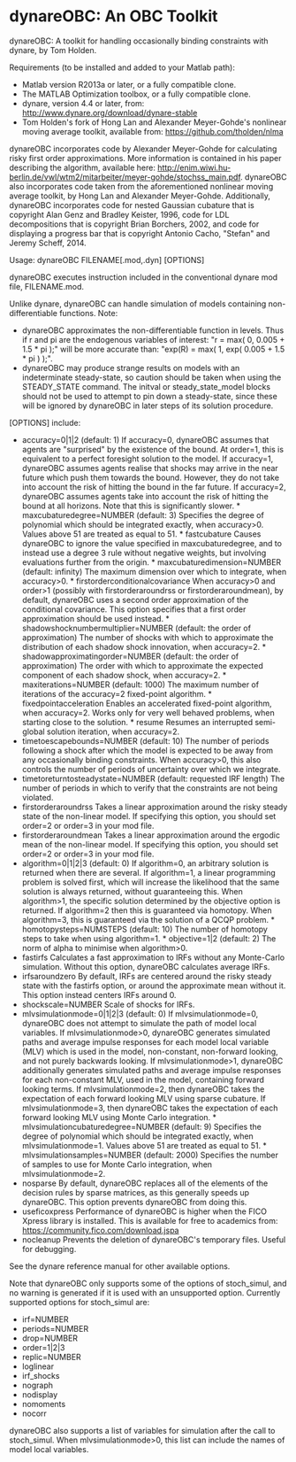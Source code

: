 dynareOBC: An OBC Toolkit
==========

dynareOBC: A toolkit for handling occasionally binding constraints with dynare, by Tom Holden.

Requirements (to be installed and added to your Matlab path):
 * Matlab version R2013a or later, or a fully compatible clone.
 * The MATLAB Optimization toolbox, or a fully compatible clone.
 * dynare, version 4.4 or later, from: http://www.dynare.org/download/dynare-stable
 * Tom Holden's fork of Hong Lan and Alexander Meyer-Gohde's nonlinear moving average toolkit,
   available from: https://github.com/tholden/nlma

dynareOBC incorporates code by Alexander Meyer-Gohde for calculating risky first order approximations.
More information is contained in his paper describing the algorithm, available here:
http://enim.wiwi.hu-berlin.de/vwl/wtm2/mitarbeiter/meyer-gohde/stochss_main.pdf.
dynareOBC also incorporates code taken from the aforementioned nonlinear moving average toolkit,
by Hong Lan and Alexander Meyer-Gohde.
Additionally, dynareOBC incorporates code for nested Gaussian cubature that is copyright Alan Genz
and Bradley Keister, 1996, code for LDL decompositions that is copyright Brian Borchers, 2002, and
code for displaying a progress bar that is copyright Antonio Cacho, "Stefan" and Jeremy Scheff, 2014.

Usage: dynareOBC FILENAME[.mod,.dyn] [OPTIONS]

dynareOBC executes instruction included in the conventional dynare mod file, FILENAME.mod.

Unlike dynare, dynareOBC can handle simulation of models containing non-differentiable functions.
Note:
 * dynareOBC approximates the non-differentiable function in levels. Thus if r and pi are the
   endogenous variables of interest: "r = max( 0, 0.005 + 1.5 * pi );" will be more accurate than:
   "exp(R) = max( 1, exp( 0.005 + 1.5 * pi ) );".
 * dynareOBC may produce strange results on models with an indeterminate steady-state, so caution
   should be taken when using the STEADY_STATE command. The initval or steady_state_model blocks
   should not be used to attempt to pin down a steady-state, since these will be ignored by dynareOBC
   in later steps of its solution procedure.

[OPTIONS] include:
 * accuracy=0|1|2 (default: 1)
      If accuracy=0, dynareOBC assumes that agents are "surprised" by the existence of the bound.
      At order=1, this is equivalent to a perfect foresight solution to the model.
      If accuracy=1, dynareOBC assumes agents realise that shocks may arrive in the near future which
      push them towards the bound. However, they do not take into account the risk of hitting the
      bound in the far future.
      If accuracy=2, dynareOBC assumes agents take into account the risk of hitting the bound at all
      horizons. Note that this is significantly slower.
       * maxcubaturedegree=NUMBER (default: 3)
            Specifies the degree of polynomial which should be integrated exactly, when accuracy>0.
            Values above 51 are treated as equal to 51.
       * fastcubature
            Causes dynareOBC to ignore the value specified in maxcubaturedegree, and to instead use a
            degree 3 rule without negative weights, but involving evaluations further from the origin.
       * maxcubaturedimension=NUMBER (default: infinity)
            The maximum dimension over which to integrate, when accuracy>0.
       * firstorderconditionalcovariance
            When accuracy>0 and order>1 (possibly with firstorderaroundrss or firstorderaroundmean),
            by default, dynareOBC uses a second order approximation of the conditional covariance.
            This option specifies that a first order approximation should be used instead.
       * shadowshocknumbermultiplier=NUMBER (default: the order of approximation)
            The number of shocks with which to approximate the distribution of each shadow shock
            innovation, when accuracy=2.
       * shadowapproximatingorder=NUMBER (default: the order of approximation)
            The order with which to approximate the expected component of each shadow shock, when
            accuracy=2.
       * maxiterations=NUMBER (default: 1000)
            The maximum number of iterations of the accuracy=2 fixed-point algorithm.
       * fixedpointacceleration
            Enables an accelerated fixed-point algorithm, when accuracy=2. Works only for very well
            behaved problems, when starting close to the solution.
       * resume
            Resumes an interrupted semi-global solution iteration, when accuracy=2.
 * timetoescapebounds=NUMBER (default: 10)
      The number of periods following a shock after which the model is expected to be away from any
      occasionally binding constraints. When accuracy>0, this also controls the number of periods of
      uncertainty over which we integrate.
 * timetoreturntosteadystate=NUMBER (default: requested IRF length)
      The number of periods in which to verify that the constraints are not being violated.
 * firstorderaroundrss
      Takes a linear approximation around the risky steady state of the non-linear model.
      If specifying this option, you should set order=2 or order=3 in your mod file.
 * firstorderaroundmean
      Takes a linear approximation around the ergodic mean of the non-linear model.
      If specifying this option, you should set order=2 or order=3 in your mod file.
 * algorithm=0|1|2|3 (default: 0)
      If algorithm=0, an arbitrary solution is returned when there are several.
      If algorithm=1, a linear programming problem is solved first, which will increase the likelihood
      that the same solution is always returned, without guaranteeing this.
      When algorithm>1, the specific solution determined by the objective option is returned.
      If algorithm=2 then this is guaranteed via homotopy.
      When algorithm=3, this is guaranteed via the solution of a QCQP problem.
       * homotopysteps=NUMSTEPS (default: 10)
            The number of homotopy steps to take when using algorithm=1.
       * objective=1|2 (default: 2)
            The norm of alpha to minimise when algorithm>0.
 * fastirfs
      Calculates a fast approximation to IRFs without any Monte-Carlo simulation.
      Without this option, dynareOBC calculates average IRFs.
 * irfsaroundzero
      By default, IRFs are centered around the risky steady state with the fastirfs option, or around
      the approximate mean without it. This option instead centers IRFs around 0.
 * shockscale=NUMBER
      Scale of shocks for IRFs.
 * mlvsimulationmode=0|1|2|3 (default: 0)
      If mlvsimulationmode=0, dynareOBC does not attempt to simulate the path of model local variables.
      If mlvsimulationmode>0, dynareOBC generates simulated paths and average impulse responses for each
      model local variable (MLV) which is used in the model, non-constant, non-forward looking, and not
      purely backwards looking.
      If mlvsimulationmode>1, dynareOBC additionally generates simulated paths and average impulse
      responses for each non-constant MLV, used in the model, containing forward looking terms.
      If mlvsimulationmode=2, then dynareOBC takes the expectation of each forward looking MLV using
      sparse cubature.
      If mlvsimulationmode=3, then dynareOBC takes the expectation of each forward looking MLV using
      Monte Carlo integration.
       * mlvsimulationcubaturedegree=NUMBER (default: 9)
            Specifies the degree of polynomial which should be integrated exactly, when mlvsimulationmode=1.
            Values above 51 are treated as equal to 51.
       * mlvsimulationsamples=NUMBER (default: 2000)
            Specifies the number of samples to use for Monte Carlo integration, when mlvsimulationmode=2.
 * nosparse
      By default, dynareOBC replaces all of the elements of the decision rules by sparse matrices, as
      this generally speeds up dynareOBC. This option prevents dynareOBC from doing this.
 * useficoxpress
      Performance of dynareOBC is higher when the FICO Xpress library is installed.
      This is available for free to academics from: https://community.fico.com/download.jspa
 * nocleanup
      Prevents the deletion of dynareOBC's temporary files. Useful for debugging.

See the dynare reference manual for other available options.

Note that dynareOBC only supports some of the options of stoch_simul, and no warning is generated
if it is used with an unsupported option. Currently supported options for stoch_simul are:
 * irf=NUMBER
 * periods=NUMBER
 * drop=NUMBER
 * order=1|2|3
 * replic=NUMBER
 * loglinear
 * irf_shocks
 * nograph
 * nodisplay
 * nomoments
 * nocorr

dynareOBC also supports a list of variables for simulation after the call to stoch_simul.
When mlvsimulationmode>0, this list can include the names of model local variables.